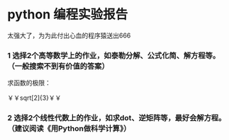 # python 编程实验报告
太强大了，为为此付出心血的程序猿送出666  
### 1 选择2个高等数学上的作业，如泰勒分解、公式化简、解方程等。 （一般搜索不到有价值的答案）
求函数的极限：

￥￥sqrt[2]{3}￥￥  


### 2 选择2个线性代数上的作业，如求dot、逆矩阵等，最好会解方程。（建议阅读《用Python做科学计算》）